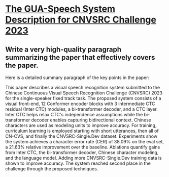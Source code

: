 # [The GUA-Speech System Description for CNVSRC Challenge 2023](https://arxiv.org/abs/2312.07254)

## Write a very high-quality paragraph summarizing the paper that effectively covers the paper.

 Here is a detailed summary paragraph of the key points in the paper:

This paper describes a visual speech recognition system submitted to the Chinese Continuous Visual Speech Recognition Challenge (CNVSRC) 2023 for the single-speaker fixed track task. The proposed system consists of a visual front-end, 12 Conformer encoder blocks with 3 intermediate CTC residual (Inter CTC) modules, a bi-transformer decoder, and a CTC layer. Inter CTC helps relax CTC's independence assumptions while the bi-transformer decoder enables capturing bidirectional context. Chinese characters are used as modeling units to improve accuracy. For training, curriculum learning is employed starting with short utterances, then all of CN-CVS, and finally the CNVSRC-Single.Dev dataset. Experiments show the system achieves a character error rate (CER) of 38.09% on the eval set, a 21.63% relative improvement over the baseline. Ablations quantify gains from Inter CTC, the bi-transformer decoder, Chinese character modeling, and the language model. Adding more CNVSRC-Single.Dev training data is shown to improve accuracy. The system reached second place in the challenge through the proposed techniques.
